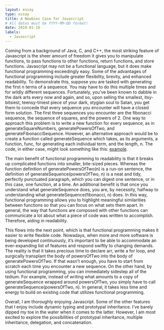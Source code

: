 ```yaml
---
layout: essay
type: essay
title: A Newbies Case for Javascript
# All dates must be YYYY-MM-DD format!
date: 2019-01-16
labels:
  - Javascript
---
```


Coming from a background of Java, C, and C++, the most striking feature of Javascript is the sheer amount of freedom it gives you to manipulate functions, to pass functions to other functions, return functions, and store functions. Javascript may not be a functional language, but it does make functional programming exceedingly easy. Some of the advantages of functional programming include greater flexibility, brevity, and enhanced readability. To demonstrate this, suppose you are tasked with generating the first n terms of a sequence. You may have to do this multiple times and for wildly different sequences. Fortunately, you’ve been known to dabble in the dark arts every now and again, and so, upon selling the smallest, itsy-bitsiest, teensy-tiniest piece of your dark, stygian soul to Satan, you get them to concede that every sequence you encounter will have a closed form solution. The first three sequences you encounter are the fibonacci sequence, the sequence of squares, and the powers of 2. One way to approach this problem is to write a new function for every sequence, as in generateSquareNumbers, generatePowersOfTwo, and generateFibonacciSequence. However, an alternative approach would be to create a function called generateSequence which takes, as its arguments, a function, func, for generating each individual term, and the length, n. The code, in either case, might look something like this: [example](https://jsfiddle.net/morgan_stremick/7cksewb5/).

The main benefit of functional programming to readability is that it breaks up complicated functions into smaller, bite-sized pieces. Whereas the function definition of generatePowersOfTwo(n) is a run-on sentence, the definition of generateSequence(powersOfTwo, n) is a neat and tidy, perfectly punctuated paragraph, which you can digest one sentence, or in this case, one function, at a time. An additional benefit is that once you understand what generateSequence does, you are, by necessity, halfway to understanding what generateSequence(fibonacci, n) does. In this way, functional programming allows you to highlight meaningful similarities between functions so that you can focus on what sets them apart. In general, the way that functions are composed with other functions can communicate a lot about what a piece of code was written to accomplish. Therefore, aiding in readability.

This flows into the next point, which is that functional programming makes it easier to write flexible code. Nowadays, when more and more software is being developed continuously, it’s important to be able to accommodate an ever-expanding list of features and respond swiftly to changing demands. The reality is that it takes precious time to declare arr, write a for loop, and surgically transplant the body of powersOfTwo into the body of generatePowersOfTwo. If that wasn’t enough, you have to start from scratch each time you encounter a new sequence. On the other hand, by using functional programming, you can immediately sidestep all of the tedium. For example, instead of writing what amounts to a copy of generateSequence wrapped around powersOfTwo, you simply have to call generateSequence(powersOfTwo, n). In general, it takes less time and energy to build on existing code that utilizes functional programming.

Overall, I am thoroughly enjoying Javascript. Some of the other features that I enjoy include dynamic typing and prototypal inheritance. I’ve barely dipped my toe in the water when it comes to the latter. However, I am most excited to explore the possibilities of prototypal inheritance, multiple inheritance, delegation, and concatenation.
